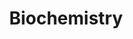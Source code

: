 ---
title: Biochemistry
crosslinks:
- Mcat
- chemhelp
- trashy
- tech
- learnmachinelearning
- FoodNerds
- iamverysmart
---